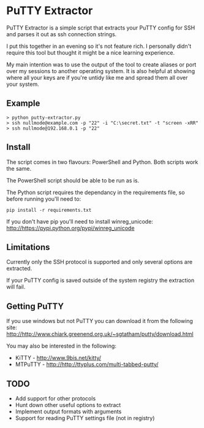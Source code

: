 # PuTTY Extractor

PuTTY Extractor is a simple script that extracts your PuTTY config for SSH and parses it out as ssh connection strings.

I put this together in an evening so it's not feature rich. I personally didn't require this tool but thought it might be a nice learning experience.

My main intention was to use the output of the tool to create aliases or port over my sessions to another operating system. It is also helpful at showing where all your keys are if you're untidy like me and spread them all over your system.

## Example

	> python putty-extractor.py
	> ssh nullmode@example.com -p "22" -i "C:\secret.txt" -t "screen -xRR"
	> ssh nullmode@192.168.0.1 -p "22"

## Install

The script comes in two flavours: PowerShell and Python. Both scripts work the same.

The PowerShell script should be able to be run as is.

The Python script requires the dependancy in the requirements file, so before running you'll need to:

	pip install -r requirements.txt

If you don't have pip you'll need to install winreg_unicode: <http://https://pypi.python.org/pypi/winreg_unicode>

## Limitations

Currently only the SSH protocol is supported and only several options are extracted.

If your PuTTY config is saved outside of the system registry the extraction will fail.

## Getting PuTTY

If you use windows but not PuTTY you can download it from the following site:
<http://http://www.chiark.greenend.org.uk/~sgtatham/putty/download.html>

You may also be interested in the following:

* KiTTY - http://www.9bis.net/kitty/
* MTPuTTY -  <http://http://ttyplus.com/multi-tabbed-putty/>

## TODO
* Add support for other protocols
* Hunt down other useful options to extract
* Implement output formats with arguments
* Support for reading PuTTY settings file (not in registry)